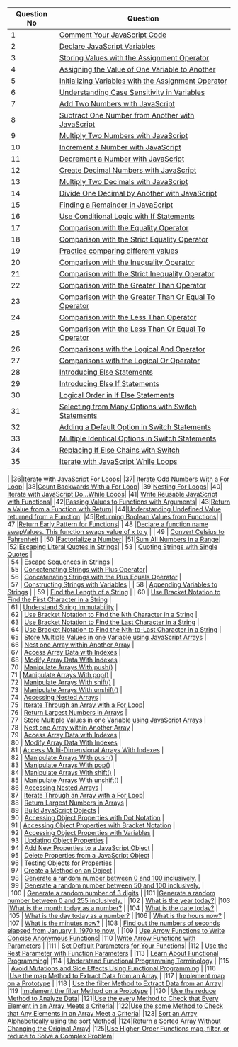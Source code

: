
| Question No | Question | 
|--|--| 
| 1 | [Comment Your JavaScript Code](https://www.freecodecamp.org/learn/javascript-algorithms-and-data-structures/basic-javascript/comment-your-javascript-code) | 
|  2  | [Declare JavaScript Variables](https://www.freecodecamp.org/learn/javascript-algorithms-and-data-structures/basic-javascript/declare-javascript-variables) |
| 3 |[Storing Values with the Assignment Operator](https://www.freecodecamp.org/learn/javascript-algorithms-and-data-structures/basic-javascript/storing-values-with-the-assignment-operator)|
|4|[Assigning the Value of One Variable to Another](https://www.freecodecamp.org/learn/javascript-algorithms-and-data-structures/basic-javascript/assigning-the-value-of-one-variable-to-another)|
|5|[Initializing Variables with the Assignment Operator](https://www.freecodecamp.org/learn/javascript-algorithms-and-data-structures/basic-javascript/initializing-variables-with-the-assignment-operator)|
|6|[Understanding Case Sensitivity in Variables](https://www.freecodecamp.org/learn/javascript-algorithms-and-data-structures/basic-javascript/understanding-case-sensitivity-in-variables)|
|7|[Add Two Numbers with JavaScript](https://www.freecodecamp.org/learn/javascript-algorithms-and-data-structures/basic-javascript/add-two-numbers-with-javascript)|
|8|[Subtract One Number from Another with JavaScript](https://www.freecodecamp.org/learn/javascript-algorithms-and-data-structures/basic-javascript/subtract-one-number-from-another-with-javascript)|
|9|[Multiply Two Numbers with JavaScript](https://www.freecodecamp.org/learn/javascript-algorithms-and-data-structures/basic-javascript/multiply-two-numbers-with-javascript)|
|10|[Increment a Number with JavaScript](https://www.freecodecamp.org/learn/javascript-algorithms-and-data-structures/basic-javascript/increment-a-number-with-javascript)|
|11|[Decrement a Number with JavaScript](https://www.freecodecamp.org/learn/javascript-algorithms-and-data-structures/basic-javascript/decrement-a-number-with-javascript)|
|12|[Create Decimal Numbers with JavaScript](https://www.freecodecamp.org/learn/javascript-algorithms-and-data-structures/basic-javascript/create-decimal-numbers-with-javascript)|
|13|[Multiply Two Decimals with JavaScript](https://www.freecodecamp.org/learn/javascript-algorithms-and-data-structures/basic-javascript/multiply-two-decimals-with-javascript)|
|14|[Divide One Decimal by Another with JavaScript](https://www.freecodecamp.org/learn/javascript-algorithms-and-data-structures/basic-javascript/divide-one-decimal-by-another-with-javascript)|
|15|[Finding a Remainder in JavaScript](https://www.freecodecamp.org/learn/javascript-algorithms-and-data-structures/basic-javascript/finding-a-remainder-in-javascript)|
|16|[Use Conditional Logic with If Statements](https://www.freecodecamp.org/learn/javascript-algorithms-and-data-structures/basic-javascript/use-conditional-logic-with-if-statements)|
|17|[Comparison with the Equality Operator](https://www.freecodecamp.org/learn/javascript-algorithms-and-data-structures/basic-javascript/comparison-with-the-equality-operator)|
|18|[Comparison with the Strict Equality Operator](https://www.freecodecamp.org/learn/javascript-algorithms-and-data-structures/basic-javascript/comparison-with-the-strict-equality-operator)|
|19|[Practice comparing different values](https://www.freecodecamp.org/learn/javascript-algorithms-and-data-structures/basic-javascript/practice-comparing-different-values)|
|20|[Comparison with the Inequality Operator](https://www.freecodecamp.org/learn/javascript-algorithms-and-data-structures/basic-javascript/comparison-with-the-inequality-operator)|
|21|[Comparison with the Strict Inequality Operator](https://www.freecodecamp.org/learn/javascript-algorithms-and-data-structures/basic-javascript/comparison-with-the-strict-inequality-operator)|
|22|[Comparison with the Greater Than Operator](https://www.freecodecamp.org/learn/javascript-algorithms-and-data-structures/basic-javascript/comparison-with-the-greater-than-operator)|
|23|[Comparison with the Greater Than Or Equal To Operator](https://www.freecodecamp.org/learn/javascript-algorithms-and-data-structures/basic-javascript/comparison-with-the-greater-than-or-equal-to-operator)|
|24|[Comparison with the Less Than Operator](https://www.freecodecamp.org/learn/javascript-algorithms-and-data-structures/basic-javascript/comparison-with-the-less-than-operator)|
|25|[Comparison with the Less Than Or Equal To Operator](https://www.freecodecamp.org/learn/javascript-algorithms-and-data-structures/basic-javascript/comparison-with-the-less-than-or-equal-to-operator)|
|26|[Comparisons with the Logical And Operator](https://www.freecodecamp.org/learn/javascript-algorithms-and-data-structures/basic-javascript/comparisons-with-the-logical-and-operator)|
|27|[Comparisons with the Logical Or Operator](https://www.freecodecamp.org/learn/javascript-algorithms-and-data-structures/basic-javascript/comparisons-with-the-logical-or-operator)|
|28|[Introducing Else Statements](https://www.freecodecamp.org/learn/javascript-algorithms-and-data-structures/basic-javascript/introducing-else-statements)|
|29|[Introducing Else If Statements](https://www.freecodecamp.org/learn/javascript-algorithms-and-data-structures/basic-javascript/introducing-else-if-statements)|
|30|[Logical Order in If Else Statements](https://www.freecodecamp.org/learn/javascript-algorithms-and-data-structures/basic-javascript/logical-order-in-if-else-statements)|
|31|[Selecting from Many Options with Switch Statements](https://www.freecodecamp.org/learn/javascript-algorithms-and-data-structures/basic-javascript/selecting-from-many-options-with-switch-statements)|
|32|[Adding a Default Option in Switch Statements](https://www.freecodecamp.org/learn/javascript-algorithms-and-data-structures/basic-javascript/adding-a-default-option-in-switch-statements)|
|33|[Multiple Identical Options in Switch Statements](https://www.freecodecamp.org/learn/javascript-algorithms-and-data-structures/basic-javascript/multiple-identical-options-in-switch-statements)|
|34|[Replacing If Else Chains with Switch](freecodecamp.org/learn/javascript-algorithms-and-data-structures/basic-javascript/replacing-if-else-chains-with-switch)|
|35|[Iterate with JavaScript While Loops](https://www.freecodecamp.org/learn/javascript-algorithms-and-data-structures/basic-javascript/iterate-with-javascript-while-loops)
|
|36|[Iterate with JavaScript For Loops](https://www.freecodecamp.org/learn/javascript-algorithms-and-data-structures/basic-javascript/iterate-with-javascript-for-loops)|
|37| [Iterate Odd Numbers With a For Loop](https://www.freecodecamp.org/learn/javascript-algorithms-and-data-structures/basic-javascript/iterate-odd-numbers-with-a-for-loop)|
|38|[Count Backwards With a For Loop](https://www.freecodecamp.org/learn/javascript-algorithms-and-data-structures/basic-javascript/count-backwards-with-a-for-loop)|
|39|[Nesting For Loops](https://www.freecodecamp.org/learn/javascript-algorithms-and-data-structures/basic-javascript/nesting-for-loops)|
|40| [Iterate with JavaScript Do...While Loops](https://www.freecodecamp.org/learn/javascript-algorithms-and-data-structures/basic-javascript/iterate-with-javascript-do---while-loops)|
|41| [Write Reusable JavaScript with Functions](https://www.freecodecamp.org/learn/javascript-algorithms-and-data-structures/basic-javascript/write-reusable-javascript-with-functions)|
|42|[Passing Values to Functions with Arguments](https://www.freecodecamp.org/learn/javascript-algorithms-and-data-structures/basic-javascript/passing-values-to-functions-with-arguments)|
|43|[Return a Value from a Function with Return](https://www.freecodecamp.org/learn/javascript-algorithms-and-data-structures/basic-javascript/return-a-value-from-a-function-with-return)|
|44|[Understanding Undefined Value returned from a Function](https://www.freecodecamp.org/learn/javascript-algorithms-and-data-structures/basic-javascript/understanding-undefined-value-returned-from-a-function)|
|45|[Returning Boolean Values from Functions](https://www.freecodecamp.org/learn/javascript-algorithms-and-data-structures/basic-javascript/returning-boolean-values-from-functions)|
| 47 |[Return Early Pattern for Functions](https://www.freecodecamp.org/learn/javascript-algorithms-and-data-structures/basic-javascript/return-early-pattern-for-functions)|
| 48 |[Declare a function name swapValues. This function swaps value of x to y]() |
 | 49 | [Convert Celsius to Fahrenheit](https://www.freecodecamp.org/learn/javascript-algorithms-and-data-structures/basic-algorithm-scripting/convert-celsius-to-fahrenheit) |
|50 |[Factorialize a Number](https://www.freecodecamp.org/learn/javascript-algorithms-and-data-structures/basic-algorithm-scripting/factorialize-a-number)|
|51|[Sum All Numbers in a Range](https://www.freecodecamp.org/learn/javascript-algorithms-and-data-structures/intermediate-algorithm-scripting/sum-all-numbers-in-a-range)|
|52|[Escaping Literal Quotes in Strings](https://www.freecodecamp.org/learn/javascript-algorithms-and-data-structures/basic-javascript/escaping-literal-quotes-in-strings)|
| 53 |  [Quoting Strings with Single Quotes](https://www.freecodecamp.org/learn/javascript-algorithms-and-data-structures/basic-javascript/quoting-strings-with-single-quotes) |   
| 54 |  [Escape Sequences in Strings](https://www.freecodecamp.org/learn/javascript-algorithms-and-data-structures/basic-javascript/escape-sequences-in-strings) |  
| 55 |  [Concatenating Strings with Plus Operator](https://www.freecodecamp.org/learn/javascript-algorithms-and-data-structures/basic-javascript/concatenating-strings-with-plus-operator)|  
| 56 |  [Concatenating Strings with the Plus Equals Operator](https://www.freecodecamp.org/learn/javascript-algorithms-and-data-structures/basic-javascript/concatenating-strings-with-the-plus-equals-operator) |  
| 57 |  [Constructing Strings with Variables](https://www.freecodecamp.org/learn/javascript-algorithms-and-data-structures/basic-javascript/constructing-strings-with-variables) | 
| 58 |  [Appending Variables to Strings](https://www.freecodecamp.org/learn/javascript-algorithms-and-data-structures/basic-javascript/appending-variables-to-strings) | 
| 59 | [Find the Length of a String](https://www.freecodecamp.org/learn/javascript-algorithms-and-data-structures/basic-javascript/find-the-length-of-a-string)  | 
| 60 | [Use Bracket Notation to Find the First Character in a String](https://www.freecodecamp.org/learn/javascript-algorithms-and-data-structures/basic-javascript/use-bracket-notation-to-find-the-first-character-in-a-string)  |  
| 61 |  [Understand String Immutability](https://www.freecodecamp.org/learn/javascript-algorithms-and-data-structures/basic-javascript/understand-string-immutability) |   
| 62 | [Use Bracket Notation to Find the Nth Character in a String](https://www.freecodecamp.org/learn/javascript-algorithms-and-data-structures/basic-javascript/use-bracket-notation-to-find-the-nth-character-in-a-string)  |   
| 63 | [Use Bracket Notation to Find the Last Character in a String](https://www.freecodecamp.org/learn/javascript-algorithms-and-data-structures/basic-javascript/use-bracket-notation-to-find-the-last-character-in-a-string)  |   
| 64 |  [Use Bracket Notation to Find the Nth-to-Last Character in a String](https://www.freecodecamp.org/learn/javascript-algorithms-and-data-structures/basic-javascript/use-bracket-notation-to-find-the-nth-to-last-character-in-a-string) |   
| 65 |  [Store Multiple Values in one Variable using JavaScript Arrays](https://www.freecodecamp.org/learn/javascript-algorithms-and-data-structures/basic-javascript/store-multiple-values-in-one-variable-using-javascript-arrays) |   
| 66 | [Nest one Array within Another Array](https://www.freecodecamp.org/learn/javascript-algorithms-and-data-structures/basic-javascript/nest-one-array-within-another-array)  |   
| 67 |  [Access Array Data with Indexes](https://www.freecodecamp.org/learn/javascript-algorithms-and-data-structures/basic-javascript/access-array-data-with-indexes) |   
| 68 | [Modify Array Data With Indexes](https://www.freecodecamp.org/learn/javascript-algorithms-and-data-structures/basic-javascript/modify-array-data-with-indexes)  |   
| 70 |  [Manipulate Arrays With push()](https://www.freecodecamp.org/learn/javascript-algorithms-and-data-structures/basic-javascript/manipulate-arrays-with-push) |   
| 71 |  [Manipulate Arrays With pop()](https://www.freecodecamp.org/learn/javascript-algorithms-and-data-structures/basic-javascript/manipulate-arrays-with-pop) |   
| 72 |  [Manipulate Arrays With shift()](https://www.freecodecamp.org/learn/javascript-algorithms-and-data-structures/basic-javascript/manipulate-arrays-with-shift) |   
| 73 |  [Manipulate Arrays With unshift()](https://www.freecodecamp.org/learn/javascript-algorithms-and-data-structures/basic-javascript/manipulate-arrays-with-unshift) |   
| 74 | [Accessing Nested Arrays](https://www.freecodecamp.org/learn/javascript-algorithms-and-data-structures/basic-javascript/accessing-nested-arrays)  |   
| 75 |  [Iterate Through an Array with a For Loop](https://www.freecodecamp.org/learn/javascript-algorithms-and-data-structures/basic-javascript/iterate-through-an-array-with-a-for-loop)|   
| 76 | [Return Largest Numbers in Arrays](https://www.freecodecamp.org/learn/javascript-algorithms-and-data-structures/basic-algorithm-scripting/return-largest-numbers-in-arrays) |   
| 77 | [Store Multiple Values in one Variable using JavaScript Arrays](https://www.freecodecamp.org/learn/javascript-algorithms-and-data-structures/basic-javascript/store-multiple-values-in-one-variable-using-javascript-arrays)  |   
| 78 | [Nest one Array within Another Array](https://www.freecodecamp.org/learn/javascript-algorithms-and-data-structures/basic-javascript/nest-one-array-within-another-array)  |   
| 79 | [Access Array Data with Indexes](https://www.freecodecamp.org/learn/javascript-algorithms-and-data-structures/basic-javascript/access-array-data-with-indexes)  |   
| 80 |  [Modify Array Data With Indexes](https://www.freecodecamp.org/learn/javascript-algorithms-and-data-structures/basic-javascript/modify-array-data-with-indexes) |   
| 81 |  [Access Multi-Dimensional Arrays With Indexes](https://www.freecodecamp.org/learn/javascript-algorithms-and-data-structures/basic-javascript/access-multi-dimensional-arrays-with-indexes) |   
| 82 | [Manipulate Arrays With push()](https://www.freecodecamp.org/learn/javascript-algorithms-and-data-structures/basic-javascript/manipulate-arrays-with-push)  |   
| 83 |  [Manipulate Arrays With pop()](https://www.freecodecamp.org/learn/javascript-algorithms-and-data-structures/basic-javascript/manipulate-arrays-with-pop) |   
| 84 |  [Manipulate Arrays With shift()](https://www.freecodecamp.org/learn/javascript-algorithms-and-data-structures/basic-javascript/manipulate-arrays-with-shift) |   
| 85 |  [Manipulate Arrays With unshift()](https://www.freecodecamp.org/learn/javascript-algorithms-and-data-structures/basic-javascript/manipulate-arrays-with-unshift) |   
| 86 |  [Accessing Nested Arrays](https://www.freecodecamp.org/learn/javascript-algorithms-and-data-structures/basic-javascript/accessing-nested-arrays) |   
| 87 |  [Iterate Through an Array with a For Loop](https://www.freecodecamp.org/learn/javascript-algorithms-and-data-structures/basic-javascript/iterate-through-an-array-with-a-for-loop)|   
| 88 |  [Return Largest Numbers in Arrays](https://www.freecodecamp.org/learn/javascript-algorithms-and-data-structures/basic-algorithm-scripting/return-largest-numbers-in-arrays) |   
| 89 |  [Build JavaScript Objects](https://www.freecodecamp.org/learn/javascript-algorithms-and-data-structures/basic-javascript/build-javascript-objects) |   
| 90 | [Accessing Object Properties with Dot Notation](https://www.freecodecamp.org/learn/javascript-algorithms-and-data-structures/basic-javascript/accessing-object-properties-with-dot-notation)  |   
| 91 |  [Accessing Object Properties with Bracket Notation](https://www.freecodecamp.org/learn/javascript-algorithms-and-data-structures/basic-javascript/accessing-object-properties-with-bracket-notation) |   
| 92 |  [Accessing Object Properties with Variables](https://www.freecodecamp.org/learn/javascript-algorithms-and-data-structures/basic-javascript/accessing-object-properties-with-variables) |   
| 93 |  [Updating Object Properties](https://www.freecodecamp.org/learn/javascript-algorithms-and-data-structures/basic-javascript/updating-object-properties) |   
| 94 | [Add New Properties to a JavaScript Object](https://www.freecodecamp.org/learn/javascript-algorithms-and-data-structures/basic-javascript/add-new-properties-to-a-javascript-object)  |   
| 95 | [Delete Properties from a JavaScript Object](https://www.freecodecamp.org/learn/javascript-algorithms-and-data-structures/basic-javascript/delete-properties-from-a-javascript-object)  |   
| 96 | [Testing Objects for Properties](https://www.freecodecamp.org/learn/javascript-algorithms-and-data-structures/basic-javascript/testing-objects-for-properties)  |   
| 97 | [Create a Method on an Object](https://www.freecodecamp.org/learn/javascript-algorithms-and-data-structures/object-oriented-programming/create-a-method-on-an-object)  |   
| 98 |  [Generate a random number between 0 and 100 inclusively.]() |   
| 99 | [Generate a random number between 50 and 100 inclusively.]()  |   
| 100 | [Generate a random number of 3 digits]() |
|101 |[Generate a random number between 0 and 255 inclusively.]() |
|102 | [What is the year today?]()|
|103 |[What is the month today as a number?]() |
|104 | [What is the date today?]() |
|105 | [What is the day today as a number?]() |
|106 | [What is the hours now?]() |
|107 | [What is the minutes now?]() |
|108 | [Find out the numbers of seconds elapsed from January 1, 1970 to now.]() |
|109 | [Use Arrow Functions to Write Concise Anonymous Functions](https://www.freecodecamp.org/learn/javascript-algorithms-and-data-structures/es6/use-arrow-functions-to-write-concise-anonymous-functions)|
|110 |[Write Arrow Functions with Parameters](https://www.freecodecamp.org/learn/javascript-algorithms-and-data-structures/es6/write-arrow-functions-with-parameters) |
|111 | [Set Default Parameters for Your Functions](https://www.freecodecamp.org/learn/javascript-algorithms-and-data-structures/es6/set-default-parameters-for-your-functions)|
|112 | [Use the Rest Parameter with Function Parameters](https://www.freecodecamp.org/learn/javascript-algorithms-and-data-structures/es6/use-the-rest-parameter-with-function-parameters) |
|113 | [Learn About Functional Programming](https://www.freecodecamp.org/learn/javascript-algorithms-and-data-structures/functional-programming/learn-about-functional-programming)|
|114 | [Understand Functional Programming Terminology](https://www.freecodecamp.org/learn/javascript-algorithms-and-data-structures/functional-programming/understand-functional-programming-terminology) |
|115 | [Avoid Mutations and Side Effects Using Functional Programming](https://www.freecodecamp.org/learn/javascript-algorithms-and-data-structures/functional-programming/avoid-mutations-and-side-effects-using-functional-programming) |
|116 |[Use the map Method to Extract Data from an Array](https://www.freecodecamp.org/learn/javascript-algorithms-and-data-structures/functional-programming/use-the-map-method-to-extract-data-from-an-array) |
|117 | [Implement map on a Prototype](https://www.freecodecamp.org/learn/javascript-algorithms-and-data-structures/functional-programming/implement-map-on-a-prototype) |
|118 | [Use the filter Method to Extract Data from an Array](https://www.freecodecamp.org/learn/javascript-algorithms-and-data-structures/functional-programming/use-the-filter-method-to-extract-data-from-an-array)|
|119 |[Implement the filter Method on a Prototype](https://www.freecodecamp.org/learn/javascript-algorithms-and-data-structures/functional-programming/implement-the-filter-method-on-a-prototype) |
|120 | [Use the reduce Method to Analyze Data](https://www.freecodecamp.org/learn/javascript-algorithms-and-data-structures/functional-programming/use-the-reduce-method-to-analyze-data)|
|121|[Use the every Method to Check that Every Element in an Array Meets a Criteria](https://www.freecodecamp.org/learn/javascript-algorithms-and-data-structures/functional-programming/use-the-every-method-to-check-that-every-element-in-an-array-meets-a-criteria)|
|122|[Use the some Method to Check that Any Elements in an Array Meet a Criteria](https://www.freecodecamp.org/learn/javascript-algorithms-and-data-structures/functional-programming/use-the-some-method-to-check-that-any-elements-in-an-array-meet-a-criteria)|
|123| [Sort an Array Alphabetically using the sort Method](https://www.freecodecamp.org/learn/javascript-algorithms-and-data-structures/functional-programming/sort-an-array-alphabetically-using-the-sort-method)|
|124|[Return a Sorted Array Without Changing the Original Array](https://www.freecodecamp.org/learn/javascript-algorithms-and-data-structures/functional-programming/return-a-sorted-array-without-changing-the-original-array)|
|125|[Use Higher-Order Functions map, filter, or reduce to Solve a Complex Problem](https://www.freecodecamp.org/learn/javascript-algorithms-and-data-structures/functional-programming/use-higher-order-functions-map-filter-or-reduce-to-solve-a-complex-problem)|



